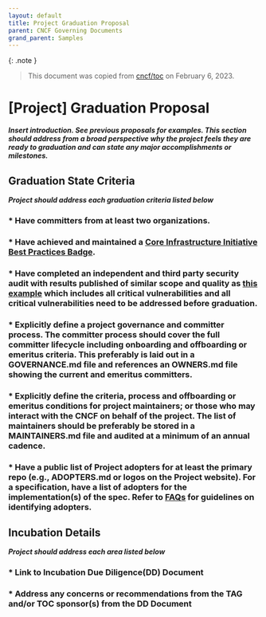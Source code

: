 ```yaml
---
layout: default
title: Project Graduation Proposal
parent: CNCF Governing Documents
grand_parent: Samples
---
```

{: .note }
> This document was copied from [cncf/toc](https://github.com/cncf/toc/tree/main/process) on February 6, 2023.

# [Project] Graduation Proposal

_**Insert introduction. See previous proposals for examples. This section should address from a broad perspective why the project feels they are ready to graduation and can state any major accomplishments or milestones.**_

## Graduation State Criteria
_**Project should address each graduation criteria listed below**_

### * Have committers from at least two organizations.

### * Have achieved and maintained a [Core Infrastructure Initiative Best Practices Badge](https://bestpractices.coreinfrastructure.org/).

### * Have completed an independent and third party security audit with results published of similar scope and quality as [this example](https://github.com/envoyproxy/envoy#security-audit) which includes all critical vulnerabilities and all critical vulnerabilities need to be addressed before graduation.

### * Explicitly define a project governance and committer process. The committer process should cover the full committer lifecycle including onboarding and offboarding or emeritus criteria. This preferably is laid out in a GOVERNANCE.md file and references an OWNERS.md file showing the current and emeritus committers.

### * Explicitly define the criteria, process and offboarding or emeritus conditions for project maintainers; or those who may interact with the CNCF on behalf of the project. The list of maintainers should be preferably be stored in a MAINTAINERS.md file and audited at a minimum of an annual cadence.

### * Have a public list of Project adopters for at least the primary repo (e.g., ADOPTERS.md or logos on the Project website). For a specification, have a list of adopters for the implementation(s) of the spec. Refer to [FAQs](https://github.com/cncf/toc/blob/main/FAQ.md#what-is-the-definition-of-an-adopter) for guidelines on identifying adopters.

## Incubation Details
_**Project should address each area listed below**_

### * Link to Incubation Due Diligence(DD) Document

### * Address any concerns or recommendations from the TAG and/or TOC sponsor(s) from the DD Document
